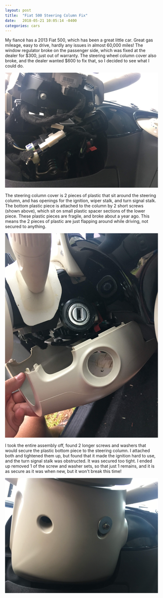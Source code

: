 ```yaml
---
layout: post
title:  "Fiat 500 Steering Column Fix"
date:   2018-05-21 10:05:14 -0400
categories: cars
---
```


My fiancé has a 2013 Fiat 500, which has been a great little car. Great gas mileage, easy to drive, hardly any issues in almost 60,000 miles! The window regulator broke on the passenger side, which was fixed at the dealer for $300, just out of warranty. The steering wheel column cover also broke, and the dealer wanted $600 to fix that, so I decided to see what I could do.

![Fiat](/images/fiat/removed.jpg)

The steering column cover is 2 pieces of plastic that sit around the steering column, and has openings for the ignition, wiper stalk, and turn signal stalk. The bottom plastic piece is attached to the column by 2 short screws (shown above), which sit on small plastic spacer sections of the lower piece. These plastic pieces are fragile, and broke about a year ago. This means the 2 pieces of plastic are just flapping around while driving, not secured to anything.

![Fiat](/images/fiat/halfoff.jpg)

I took the entire assembly off, found 2 longer screws and washers that would secure the plastic bottom piece to the steering column. I attached both and tightened them up, but found that it made the ignition hard to use, and the turn signal stalk was obstructed. It was secured too tight. I ended up removed 1 of the screw and washer sets, so that just 1 remains, and it is as secure as it was when new, but it won't break this time!

![Fiat](/images/fiat/complete.jpg)

